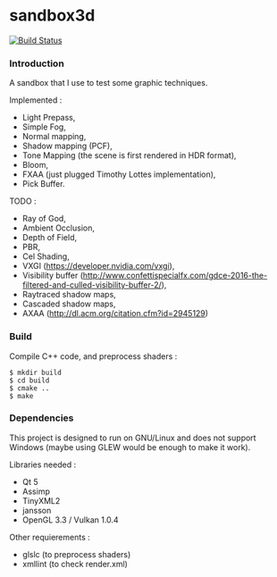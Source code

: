 sandbox3d
=========

[![Build Status](https://travis-ci.org/magestik/sandbox3d.svg?branch=master)](https://travis-ci.org/magestik/sandbox3d)

### Introduction

A sandbox that I use to test some graphic techniques.

Implemented :
- Light Prepass,
- Simple Fog,
- Normal mapping,
- Shadow mapping (PCF),
- Tone Mapping (the scene is first rendered in HDR format),
- Bloom,
- FXAA (just plugged Timothy Lottes implementation),
- Pick Buffer.

TODO :
- Ray of God,
- Ambient Occlusion,
- Depth of Field,
- PBR,
- Cel Shading,
- VXGI (https://developer.nvidia.com/vxgi),
- Visibility buffer (http://www.confettispecialfx.com/gdce-2016-the-filtered-and-culled-visibility-buffer-2/),
- Raytraced shadow maps,
- Cascaded shadow maps,
- AXAA (http://dl.acm.org/citation.cfm?id=2945129)

### Build

Compile C++ code, and preprocess shaders :
```
$ mkdir build
$ cd build
$ cmake ..
$ make
```

### Dependencies

This project is designed to run on GNU/Linux and does not support Windows (maybe using GLEW would be enough to make it work).

Libraries needed :
- Qt 5
- Assimp
- TinyXML2
- jansson
- OpenGL 3.3 / Vulkan 1.0.4

Other requierements :
- glslc (to preprocess shaders)
- xmllint (to check render.xml)
